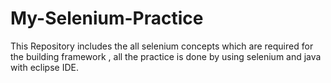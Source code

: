 # My-Selenium-Practice
This Repository includes the all selenium concepts which are required for the building framework , all the practice is done by using selenium and java with eclipse IDE.

